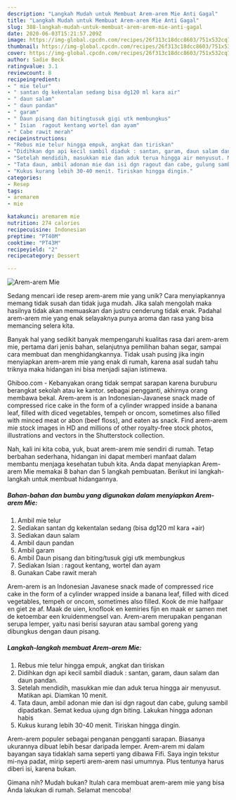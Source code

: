 ```yaml
---
description: "Langkah Mudah untuk Membuat Arem-arem Mie Anti Gagal"
title: "Langkah Mudah untuk Membuat Arem-arem Mie Anti Gagal"
slug: 388-langkah-mudah-untuk-membuat-arem-arem-mie-anti-gagal
date: 2020-06-03T15:21:57.209Z
image: https://img-global.cpcdn.com/recipes/26f313c18dcc8603/751x532cq70/arem-arem-mie-foto-resep-utama.jpg
thumbnail: https://img-global.cpcdn.com/recipes/26f313c18dcc8603/751x532cq70/arem-arem-mie-foto-resep-utama.jpg
cover: https://img-global.cpcdn.com/recipes/26f313c18dcc8603/751x532cq70/arem-arem-mie-foto-resep-utama.jpg
author: Sadie Beck
ratingvalue: 3.1
reviewcount: 8
recipeingredient:
- " mie telur"
- " santan dg kekentalan sedang bisa dg120 ml kara air"
- " daun salam"
- " daun pandan"
- " garam"
- " Daun pisang dan bitingtusuk gigi utk membungkus"
- " Isian  ragout kentang wortel dan ayam"
- " Cabe rawit merah"
recipeinstructions:
- "Rebus mie telur hingga empuk, angkat dan tiriskan"
- "Didihkan dgn api kecil sambil diaduk : santan, garam, daun salam dan daun pandan."
- "Setelah mendidih, masukkan mie dan aduk terua hingga air menyusut. Matikan api. Diamkan 10 menit."
- "Tata daun, ambil adonan mie dan isi dgn ragout dan cabe, gulung sambil dipadatkan. Semat kedua ujung dgn biting. Lakukan hingga adonan habis"
- "Kukus kurang lebih 30-40 menit. Tiriskan hingga dingin."
categories:
- Resep
tags:
- aremarem
- mie

katakunci: aremarem mie 
nutrition: 274 calories
recipecuisine: Indonesian
preptime: "PT40M"
cooktime: "PT43M"
recipeyield: "2"
recipecategory: Dessert

---
```



![Arem-arem Mie](https://img-global.cpcdn.com/recipes/26f313c18dcc8603/751x532cq70/arem-arem-mie-foto-resep-utama.jpg)

Sedang mencari ide resep arem-arem mie yang unik? Cara menyiapkannya memang tidak susah dan tidak juga mudah. Jika salah mengolah maka hasilnya tidak akan memuaskan dan justru cenderung tidak enak. Padahal arem-arem mie yang enak selayaknya punya aroma dan rasa yang bisa memancing selera kita.

Banyak hal yang sedikit banyak mempengaruhi kualitas rasa dari arem-arem mie, pertama dari jenis bahan, selanjutnya pemilihan bahan segar, sampai cara membuat dan menghidangkannya. Tidak usah pusing jika ingin menyiapkan arem-arem mie yang enak di rumah, karena asal sudah tahu triknya maka hidangan ini bisa menjadi sajian istimewa.

Ghiboo.com - Kebanyakan orang tidak sempat sarapan karena buruburu berangkat sekolah atau ke kantor. sebagai pengganti, akhirnya orang membawa bekal. Arem-arem is an Indonesian-Javanese snack made of compressed rice cake in the form of a cylinder wrapped inside a banana leaf, filled with diced vegetables, tempeh or oncom, sometimes also filled with minced meat or abon (beef floss), and eaten as snack. Find arem-arem mie stock images in HD and millions of other royalty-free stock photos, illustrations and vectors in the Shutterstock collection.


Nah, kali ini kita coba, yuk, buat arem-arem mie sendiri di rumah. Tetap berbahan sederhana, hidangan ini dapat memberi manfaat dalam membantu menjaga kesehatan tubuh kita. Anda dapat menyiapkan Arem-arem Mie memakai 8 bahan dan 5 langkah pembuatan. Berikut ini langkah-langkah untuk membuat hidangannya.

<!--inarticleads1-->

##### Bahan-bahan dan bumbu yang digunakan dalam menyiapkan Arem-arem Mie:

1. Ambil  mie telur
1. Sediakan  santan dg kekentalan sedang (bisa dg120 ml kara +air)
1. Sediakan  daun salam
1. Ambil  daun pandan
1. Ambil  garam
1. Ambil  Daun pisang dan biting/tusuk gigi utk membungkus
1. Sediakan  Isian : ragout kentang, wortel dan ayam
1. Gunakan  Cabe rawit merah


Arem-arem is an Indonesian Javanese snack made of compressed rice cake in the form of a cylinder wrapped inside a banana leaf, filled with diced vegetables, tempeh or oncom, sometimes also filled. Kook de mie halfgaar en giet ze af. Maak de uien, knoflook en kemiries fijn en maak er samen met de ketoembar een kruidenmengsel van. Arem-arem merupakan penganan serupa lemper, yaitu nasi berisi sayuran atau sambal goreng yang dibungkus dengan daun pisang. 

<!--inarticleads2-->

##### Langkah-langkah membuat Arem-arem Mie:

1. Rebus mie telur hingga empuk, angkat dan tiriskan
1. Didihkan dgn api kecil sambil diaduk : santan, garam, daun salam dan daun pandan.
1. Setelah mendidih, masukkan mie dan aduk terua hingga air menyusut. Matikan api. Diamkan 10 menit.
1. Tata daun, ambil adonan mie dan isi dgn ragout dan cabe, gulung sambil dipadatkan. Semat kedua ujung dgn biting. Lakukan hingga adonan habis
1. Kukus kurang lebih 30-40 menit. Tiriskan hingga dingin.


Arem-arem populer sebagai penganan pengganti sarapan. Biasanya ukurannya dibuat lebih besar daripada lemper. Arem-arem mi dalam bayangan saya tidaklah sama seperti yang dibawa Fifi. Saya ingin tekstur mi-nya padat, mirip seperti arem-arem nasi umumnya. Plus tentunya harus diberi isi, karena bukan. 

Gimana nih? Mudah bukan? Itulah cara membuat arem-arem mie yang bisa Anda lakukan di rumah. Selamat mencoba!
